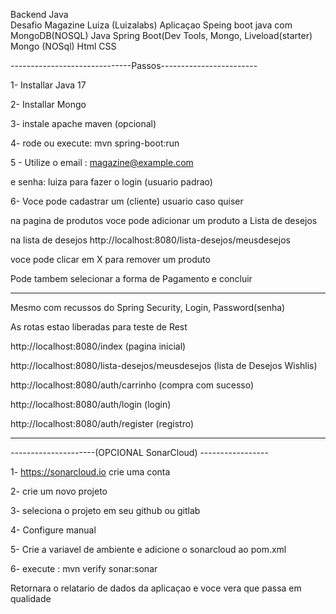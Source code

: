 Backend Java  
Desafio Magazine Luiza (Luizalabs)
Aplicaçao Speing boot java com MongoDB(NOSQL)
Java
Spring Boot(Dev Tools, Mongo, Liveload(starter)
Mongo (NOSql)
Html
CSS

------------------------------Passos------------------------

1- Installar Java 17

2- Installar Mongo

3- instale apache maven (opcional)

4- rode ou execute:  mvn spring-boot:run 

5 - Utilize o email : magazine@example.com 

e senha: luiza    para fazer o login (usuario padrao)

6- Voce pode cadastrar um (cliente) usuario caso quiser

na pagina de produtos  voce pode adicionar um produto a Lista de desejos

na lista de desejos http://localhost:8080/lista-desejos/meusdesejos

voce pode clicar em  X para remover um produto

Pode tambem selecionar a forma de Pagamento e concluir 


--------------------------------------------------------------------------------------------------------------------------------------
Mesmo com recussos do Spring Security, Login, Password(senha)

As rotas estao liberadas para teste de Rest

http://localhost:8080/index   (pagina inicial)

http://localhost:8080/lista-desejos/meusdesejos (lista de Desejos Wishlis)

http://localhost:8080/auth/carrinho (compra com sucesso)

http://localhost:8080/auth/login  (login)

http://localhost:8080/auth/register (registro)

---------------------------------------------------------------------------------------------------------------------------------------

---------------------(OPCIONAL SonarCloud) -----------------

1- https://sonarcloud.io  crie uma conta 

2- crie um novo projeto 

3- seleciona o projeto em seu github ou gitlab

4- Configure manual

5- Crie a variavel de ambiente e adicione o sonarcloud ao pom.xml

6-  execute : mvn verify sonar:sonar

Retornara o relatario de dados da aplicaçao
e voce vera que passa em qualidade 







